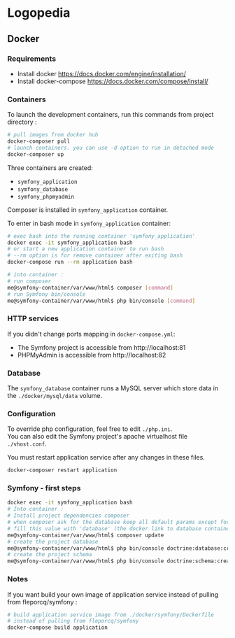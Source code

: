 # Logopedia

## Docker

### Requirements

 - Install docker https://docs.docker.com/engine/installation/
 - Install docker-compose https://docs.docker.com/compose/install/

### Containers

To launch the development containers, run this commands from project directory :

```bash
# pull images from docker hub
docker-composer pull
# launch containers. you can use -d option to run in detached mode
docker-composer up
```
Three containers are created:
 - `symfony_application`
 - `symfony_database`
 - `symfony_phpmyadmin`

Composer is installed in `symfony_application` container.

To enter in bash mode in `symfony_application` container:

```bash
# exec bash into the running container 'symfony_application'
docker exec -it symfony_application bash
# or start a new application container to run bash
# --rm option is for remove container after exiting bash
docker-compose run --rm application bash

# into container :
# run composer
me@symfony-container/var/www/html$ composer [command]
# run Symfony bin/console
me@symfony-container/var/www/html$ php bin/console [command]
```

### HTTP services

If you didn't change ports mapping in `docker-compose.yml`:
 - The Symfony project is accessible from http://localhost:81
 - PHPMyAdmin is accessible from http://localhost:82

### Database

The `symfony_database` container runs a MySQL server which store data
in the `./docker/mysql/data` volume.

### Configuration

To override php configuration, feel free to edit `./php.ini`.  
You can also edit the Symfony project's apache virtualhost file `./vhost.conf`.

You must restart application service after any changes in these files.

```bash
docker-composer restart application
```

### Symfony  - first steps

```bash
docker exec -it symfony_application bash
# Into container :
# Install project dependencies composer
# when composer ask for the database keep all default params except for host,
# fill this value with 'database' (the docker link to database container)
me@symfony-container/var/www/html$ composer update
# create the project database
me@symfony-container/var/www/html$ php bin/console doctrine:database:create
# create the project schema
me@symfony-container/var/www/html$ php bin/console doctrine:schema:create
```

### Notes

If you want build your own image of application service instead of pulling from fleporcq/symfony :

```bash
# build application service image from ./docker/symfony/Dockerfile
# instead of pulling from fleporcq/symfony
docker-compose build application
```
